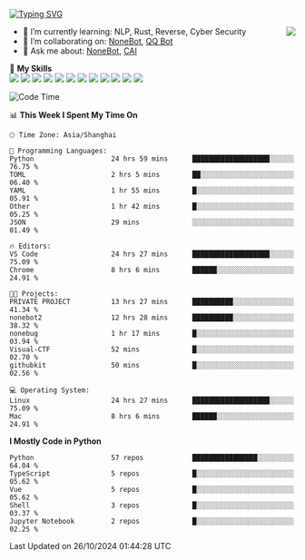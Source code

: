 [![Typing SVG](https://readme-typing-svg.herokuapp.com?size=25&duration=2500&color=8C43EA&vCenter=true&width=200&height=40&lines=Hi+there+%F0%9F%91%8B%F0%9F%8F%BB;I'm+yanyongyu)](https://git.io/typing-svg)

<a href="#">
  <img align="right" src="https://github-readme-stats.vercel.app/api?username=yanyongyu&count_private=true&show_icons=true&bg_color=15,f2f7fd,E0EAFC" />
</a>

- 🌱 I’m currently learning: NLP, Rust, Reverse, Cyber Security
- 👯 I’m collaborating on: [NoneBot](https://github.com/nonebot), [QQ Bot](https://github.com/Mrs4s/go-cqhttp)
- 💬 Ask me about: [NoneBot](https://github.com/nonebot), [CAI](https://github.com/cscs181/CAI)

🌟 **My Skills**  
![](https://img.shields.io/badge/-Python-3e74a2?style=flat-square&logo=Python&logoColor=fff)
![](https://img.shields.io/badge/-TypeScript-3178C6?style=flat-square&logo=TypeScript&logoColor=fff)
![](https://img.shields.io/badge/-Vue-4fc08d?style=flat-square&logo=Vue.js&logoColor=fff)
![](https://img.shields.io/badge/-React-2d98ce?style=flat-square&logo=React&logoColor=fff)
![](https://img.shields.io/badge/-FastAPI-009688?style=flat-square&logo=FastAPI&logoColor=fff)
![](https://img.shields.io/badge/-Linux-000000?style=flat-square&logo=Linux&logoColor=fff)
![](https://img.shields.io/badge/-Docker-2496ED?style=flat-square&logo=Docker&logoColor=fff)
![](https://img.shields.io/badge/-Kubernetes-326CE5?style=flat-square&logo=Kubernetes&logoColor=fff)
![](https://img.shields.io/badge/-GitHub%20Actions-2088FF?style=flat-square&logo=GitHubActions&logoColor=fff)
![](https://img.shields.io/badge/-PostgreSQL-4169E1?style=flat-square&logo=PostgreSQL&logoColor=fff)
![](https://img.shields.io/badge/-Redis-DC382D?style=flat-square&logo=Redis&logoColor=fff)
![](https://img.shields.io/badge/-MongoDB-47A248?style=flat-square&logo=MongoDB&logoColor=fff)

<!--START_SECTION:waka-->
![Code Time](http://img.shields.io/badge/Code%20Time-6%2C809%20hrs%2010%20mins-blue)

📊 **This Week I Spent My Time On** 

```text
🕑︎ Time Zone: Asia/Shanghai

💬 Programming Languages: 
Python                   24 hrs 59 mins      ███████████████████░░░░░░   76.75 % 
TOML                     2 hrs 5 mins        ██░░░░░░░░░░░░░░░░░░░░░░░   06.40 % 
YAML                     1 hr 55 mins        █░░░░░░░░░░░░░░░░░░░░░░░░   05.91 % 
Other                    1 hr 42 mins        █░░░░░░░░░░░░░░░░░░░░░░░░   05.25 % 
JSON                     29 mins             ░░░░░░░░░░░░░░░░░░░░░░░░░   01.49 % 

🔥 Editors: 
VS Code                  24 hrs 27 mins      ███████████████████░░░░░░   75.09 % 
Chrome                   8 hrs 6 mins        ██████░░░░░░░░░░░░░░░░░░░   24.91 % 

🐱‍💻 Projects: 
PRIVATE PROJECT          13 hrs 27 mins      ██████████░░░░░░░░░░░░░░░   41.34 % 
nonebot2                 12 hrs 28 mins      ██████████░░░░░░░░░░░░░░░   38.32 % 
nonebug                  1 hr 17 mins        █░░░░░░░░░░░░░░░░░░░░░░░░   03.94 % 
Visual-CTF               52 mins             █░░░░░░░░░░░░░░░░░░░░░░░░   02.70 % 
githubkit                50 mins             █░░░░░░░░░░░░░░░░░░░░░░░░   02.56 % 

💻 Operating System: 
Linux                    24 hrs 27 mins      ███████████████████░░░░░░   75.09 % 
Mac                      8 hrs 6 mins        ██████░░░░░░░░░░░░░░░░░░░   24.91 % 
```

**I Mostly Code in Python** 

```text
Python                   57 repos            ████████████████░░░░░░░░░   64.04 % 
TypeScript               5 repos             █░░░░░░░░░░░░░░░░░░░░░░░░   05.62 % 
Vue                      5 repos             █░░░░░░░░░░░░░░░░░░░░░░░░   05.62 % 
Shell                    3 repos             █░░░░░░░░░░░░░░░░░░░░░░░░   03.37 % 
Jupyter Notebook         2 repos             █░░░░░░░░░░░░░░░░░░░░░░░░   02.25 % 
```




 Last Updated on 26/10/2024 01:44:28 UTC
<!--END_SECTION:waka-->
